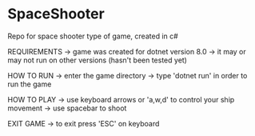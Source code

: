 # SpaceShooter
Repo for space shooter type of game, created in c#

REQUIREMENTS
-> game was created for dotnet version 8.0
-> it may or may not run on other versions (hasn't been tested yet)

HOW TO RUN
-> enter the game directory
-> type 'dotnet run' in order to run the game

HOW TO PLAY
-> use keyboard arrows or 'a,w,d' to control your ship movement
-> use spacebar to shoot

EXIT GAME
-> to exit press 'ESC' on keyboard
